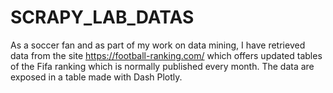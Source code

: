 # SCRAPY_LAB_DATAS


As a soccer fan and as part of my work on data mining, I have retrieved data from the site https://football-ranking.com/ which offers updated tables of the Fifa ranking which is normally published every month. 
The data are exposed in a table made with Dash Plotly. 